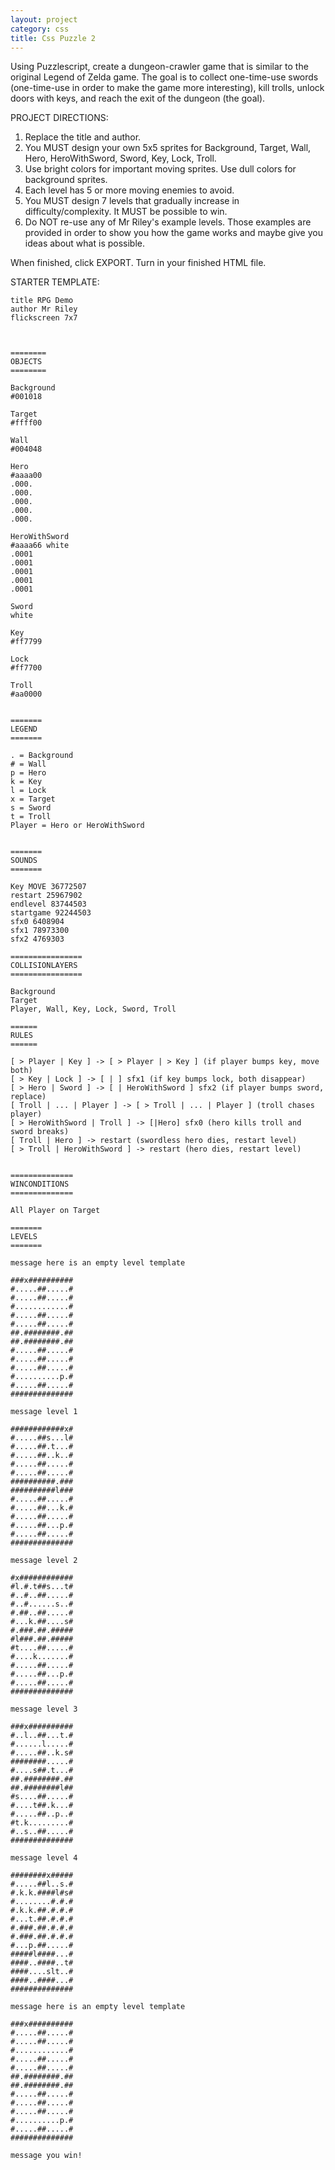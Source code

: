 ```yaml
---
layout: project
category: css
title: Css Puzzle 2
---
```


Using Puzzlescript, create a dungeon-crawler game that is similar to the original Legend of Zelda game. The goal is to collect one-time-use swords (one-time-use in order to make the game more interesting), kill trolls, unlock doors with keys, and reach the exit of the dungeon (the goal).

PROJECT DIRECTIONS:

  1.  Replace the title and author.
  1.  You MUST design your own 5x5 sprites for Background, Target, Wall, Hero, HeroWithSword, Sword, Key, Lock, Troll.
  1.  Use bright colors for important moving sprites. Use dull colors for background sprites.
  1.  Each level has 5 or more moving enemies to avoid.
  1.  You MUST design 7 levels that gradually increase in difficulty/complexity. It MUST be possible to win.
  1.  Do NOT re-use any of Mr Riley's example levels. Those examples are provided in order to show you how the game works and maybe give you ideas about what is possible.


When finished, click EXPORT. Turn in your finished HTML file.



STARTER TEMPLATE:
```
title RPG Demo
author Mr Riley
flickscreen 7x7



========
OBJECTS
========

Background
#001018

Target
#ffff00

Wall
#004048

Hero
#aaaa00
.000.
.000.
.000.
.000.
.000.

HeroWithSword
#aaaa66 white
.0001
.0001
.0001
.0001
.0001

Sword
white

Key
#ff7799

Lock
#ff7700

Troll
#aa0000


=======
LEGEND
=======

. = Background
# = Wall
p = Hero
k = Key
l = Lock
x = Target
s = Sword
t = Troll
Player = Hero or HeroWithSword


=======
SOUNDS
=======

Key MOVE 36772507
restart 25967902
endlevel 83744503
startgame 92244503
sfx0 6408904
sfx1 78973300
sfx2 4769303

================
COLLISIONLAYERS
================

Background
Target
Player, Wall, Key, Lock, Sword, Troll

======
RULES
======

[ > Player | Key ] -> [ > Player | > Key ] (if player bumps key, move both)
[ > Key | Lock ] -> [ | ] sfx1 (if key bumps lock, both disappear)
[ > Hero | Sword ] -> [ | HeroWithSword ] sfx2 (if player bumps sword, replace)
[ Troll | ... | Player ] -> [ > Troll | ... | Player ] (troll chases player)
[ > HeroWithSword | Troll ] -> [|Hero] sfx0 (hero kills troll and sword breaks)
[ Troll | Hero ] -> restart (swordless hero dies, restart level)
[ > Troll | HeroWithSword ] -> restart (hero dies, restart level)


==============
WINCONDITIONS
==============

All Player on Target

=======
LEVELS
=======

message here is an empty level template

###x##########
#.....##.....#
#.....##.....#
#............#
#.....##.....#
#.....##.....#
##.########.##
##.########.##
#.....##.....#
#.....##.....#
#.....##.....#
#..........p.#
#.....##.....#
##############  

message level 1

############x#
#.....##s...l#
#.....##.t...#
#.....##..k..#
#.....##.....#
#.....##.....#
##########.###
##########l###
#.....##.....#
#.....##...k.#
#.....##.....#
#.....##...p.#
#.....##.....#
##############

message level 2

#x############
#l.#.t##s...t#
#..#..##.....#
#..#......s..#
#.##..##.....#
#...k.##....s#
#.###.##.#####
#l###.##.#####
#t....##.....#
#....k.......#
#.....##.....#
#.....##...p.#
#.....##.....#
##############

message level 3

###x##########
#..l..##...t.#
#......l.....#
#.....##..k.s#
########.....#
#....s##.t...#
##.########.##
##.########l##
#s....##.....#
#....t##.k...#
#.....##..p..#
#t.k.........#
#..s..##.....#
##############

message level 4

########x#####
#.....##l..s.#
#.k.k.####l#s#
#........#.#.#
#.k.k.##.#.#.#
#...t.##.#.#.#
#.###.##.#.#.#
#.###.##.#.#.#
#...p.##.....#
#####l####...#
####..####..t#
####....slt..#
####..####...#
##############

message here is an empty level template

###x##########
#.....##.....#
#.....##.....#
#............#
#.....##.....#
#.....##.....#
##.########.##
##.########.##
#.....##.....#
#.....##.....#
#.....##.....#
#..........p.#
#.....##.....#
##############

message you win!

```
